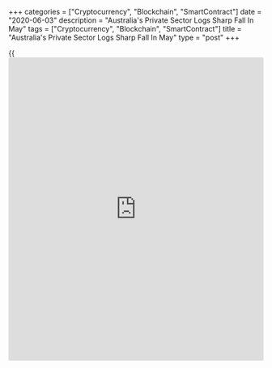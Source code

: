 +++
categories = ["Cryptocurrency", "Blockchain", "SmartContract"]
date = "2020-06-03"
description = "Australia's Private Sector Logs Sharp Fall In May"
tags = ["Cryptocurrency", "Blockchain", "SmartContract"]
title = "Australia's Private Sector Logs Sharp Fall In May"
type = "post"
+++

{{<iframe id="large-banner" src="https://www.bounty.group/#slide=17.0" width="100%" height="600" scrolling="no" style="border: 0px solid rgb(216, 221, 230); border-radius: 3px;">}}

Australia's private sector contracted substantially in May as ongoing
measures to contain the spread of the [coronavirus][1] continued to hit
demand, survey results from IHS Markit showed Wednesday.

The Commonwealth Bank services Purchasing Managers' Index climbed to
26.9 in May from 19.5 in the previous month. However, a score below 50
indicates contraction.

Although the pace of contraction was slower than in April, the rate of
decline was the second-fastest in the survey [history](https://www.fixpro.org/post/chargeless-historical-data-api-backtesting/).

The rate of decline in both activity and new orders eased in May.
Moreover, [business][2] confidence improved markedly due to expectations
of a further easing of containment measures.

The Commonwealth Bank composite output index came in at 28.1 versus 21.7
in the previous month. The score suggested a severe decrease in overall
business activity.

For comments and feedback [contact](https://www.playgroundfx.com/contact/): editorial@rtt[news](https://www.letsplayfx.com/blog/forex-news-website/).com

[Economic News][3]

 **What parts of the world are seeing the best (and worst) economic
performances lately? Click[here][4] to check out our [Econ Scorecard][4]
and find out! See up-to-the-moment [ranking](https://www.playgroundfx.com/blog/crypto-exchange-ranking/)s for the best and worst
performers in [GDP][5], [unemployment rate][6], [inflation][7] and much
more.**

   1. www.rtt[news](https://www.letsplayfx.com/blog/forex-news-website/).com/list/coronavirus.aspx
   2. www.rtt[news](https://www.letsplayfx.com/blog/forex-news-website/).com/Content/Business.aspx
   3. www.rtt[news](https://www.letsplayfx.com/blog/forex-news-website/).com/Content/EconomicNews.aspx
   4. www.rtt[news](https://www.letsplayfx.com/blog/forex-news-website/).com/economic-scorecard/world-rank/industrial-production/highest-performance.aspx
   5. www.rtt[news](https://www.letsplayfx.com/blog/forex-news-website/).com/economic-scorecard/world-rank/GDP/highest-performance.aspx
   6. www.rtt[news](https://www.letsplayfx.com/blog/forex-news-website/).com/economic-scorecard/world-rank/unemployment-rate/lowest-performance.aspx
   7. www.rtt[news](https://www.letsplayfx.com/blog/forex-news-website/).com/economic-scorecard/world-rank/CPI/highest-performance.aspx
